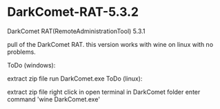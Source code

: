 # DarkComet-RAT-5.3.2

DarkComet RAT(RemoteAdministrationTool) 5.3.1

pull of the DarkComet RAT. this version works with wine on linux with no problems.

ToDo (windows):

extract zip file
run DarkComet.exe
ToDo (linux):

extract zip file
right click in
open terminal in DarkComet folder
enter command 'wine DarkComet.exe'
